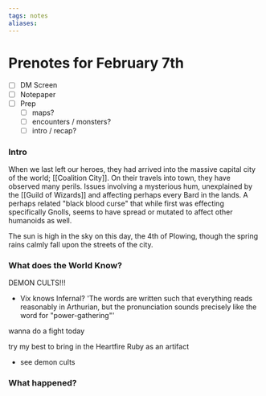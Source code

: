 ```yaml
---
tags: notes
aliases:
---
```


# Prenotes for February 7th
- [ ] DM Screen
- [ ] Notepaper
- [ ] Prep
	- [ ] maps?
	- [ ] encounters / monsters?
	- [ ] intro / recap?

### Intro

When we last left our heroes, they had arrived into the massive capital city of the world; [[Coalition City]]. On their travels into town, they have observed many perils. Issues involving a mysterious hum, unexplained by the [[Guild of Wizards]] and affecting perhaps every Bard in the lands. A perhaps related "black blood curse" that while first was effecting specifically Gnolls, seems to have spread or mutated to affect other humanoids as well.

The sun is high in the sky on this day, the 4th of Plowing, though the spring rains calmly fall upon the streets of the city. 

### What does the World Know?

DEMON CULTS!!!
- Vix knows Infernal? 'The words are written such that everything reads reasonably in Arthurian, but the pronunciation sounds precisely like the word for "power-gathering"'

wanna do a fight today

try my best to bring in the Heartfire Ruby as an artifact
- see demon cults


### What happened?